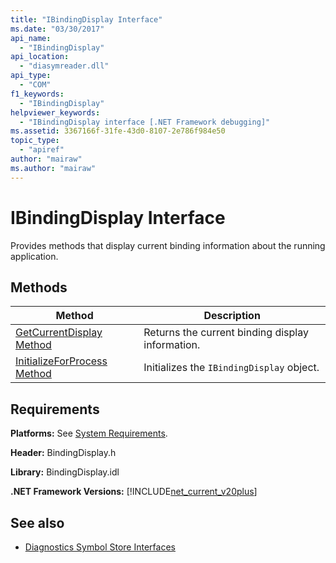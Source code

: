 ```yaml
---
title: "IBindingDisplay Interface"
ms.date: "03/30/2017"
api_name: 
  - "IBindingDisplay"
api_location: 
  - "diasymreader.dll"
api_type: 
  - "COM"
f1_keywords: 
  - "IBindingDisplay"
helpviewer_keywords: 
  - "IBindingDisplay interface [.NET Framework debugging]"
ms.assetid: 3367166f-31fe-43d0-8107-2e786f984e50
topic_type: 
  - "apiref"
author: "mairaw"
ms.author: "mairaw"
---
```

# IBindingDisplay Interface
Provides methods that display current binding information about the running application.  
  
## Methods  
  
|Method|Description|  
|------------|-----------------|  
|[GetCurrentDisplay Method](../../../../docs/framework/unmanaged-api/diagnostics/ibindingdisplay-getcurrentdisplay-method.md)|Returns the current binding display information.|  
|[InitializeForProcess Method](../../../../docs/framework/unmanaged-api/diagnostics/ibindingdisplay-initializeforprocess-method.md)|Initializes the `IBindingDisplay` object.|  
  
## Requirements  
 **Platforms:** See [System Requirements](../../../../docs/framework/get-started/system-requirements.md).  
  
 **Header:** BindingDisplay.h  
  
 **Library:** BindingDisplay.idl  
  
 **.NET Framework Versions:** [!INCLUDE[net_current_v20plus](../../../../includes/net-current-v20plus-md.md)]  
  
## See also
- [Diagnostics Symbol Store Interfaces](../../../../docs/framework/unmanaged-api/diagnostics/diagnostics-symbol-store-interfaces.md)
